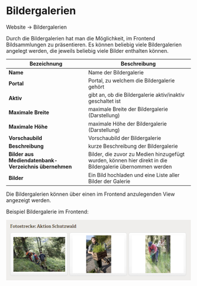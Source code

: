 # Bildergalerien

Website → Bildergalerien

Durch die Bildergalerien hat man die Möglichkeit, im Frontend Bildsammlungen zu präsentieren. Es können beliebig viele Bildergalerien angelegt werden, die jeweils beliebig viele Bilder enthalten können.

| Bezeichnung | Beschreibung |
| -- | -- |
| **Name** | Name der Bildergalerie |
| **Portal** | Portal, zu welchem die Bildergalerie gehört |
| **Aktiv** | gibt an, ob die Bildergalerie aktiv/inaktiv geschaltet ist |
| **Maximale Breite** | maximale Breite der Bildergalerie (Darstellung) |
| **Maximale Höhe** | maximale Höhe der Bildergalerie (Darstellung) |
| **Vorschaubild** | Vorschaubild der Bildergalerie |
| **Beschreibung** | kurze Beschreibung der Bildergalerie |
| **Bilder aus Mediendatenbank-Verzeichnis übernehmen** | Bilder, die zuvor zu Medien hinzugefügt wurden, können hier direkt in die Bildergalerie übernommen werden |
| **Bilder** | Ein Bild hochladen und eine Liste aller Bilder der Galerie |

Die Bildergalerien können über einen im Frontend anzulegenden View angezeigt werden.

Beispiel Bildergalerie im Frontend:

![](bild51.png)
